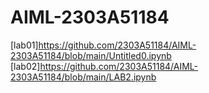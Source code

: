 # AIML-2303A51184
[lab01]https://github.com/2303A51184/AIML-2303A51184/blob/main/Untitled0.ipynb
[lab02]https://github.com/2303A51184/AIML-2303A51184/blob/main/LAB2.ipynb
